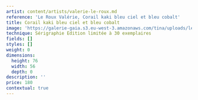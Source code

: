 ```yaml
---
artist: content/artists/valerie-le-roux.md
reference: 'Le Roux Valérie, Corail kaki bleu ciel et bleu cobalt'
title: Corail kaki bleu ciel et bleu cobalt
image: 'https://galerie-gaia.s3.eu-west-3.amazonaws.com/tina/uploads/le-roux-valerie/galerie-gaia-valérie leroux-IMG_6333.jpg'
technique: Sérigraphie Edition limitée à 30 exemplaires
fields: []
styles: []
weight: 0
dimensions:
  height: 76
  width: 56
  depth: 0
description: ''
price: 180
contextual: true
---
```


